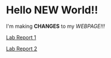 # Hello NEW World!!

I'm making __CHANGES__ to my *WEBPAGE!!!*

[Lab Report 1](https://kjhlee.github.io/cse15l-lab-reports/lab%20report%201/lab-report-1-week-2.html)

[Lab Report 2](https://kjhlee.github.io/cse15l-lab-reports/lab%20report%202/lab-report-2-week-4.html)

